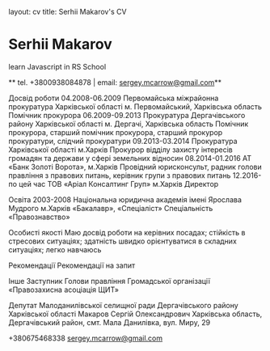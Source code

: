 layout: cv
title: Serhii Makarov's CV

# Serhii Makarov

learn Javascript in RS School

** tel. +3800938084878 | email: sergey.mcarrow@gmail.com**

Досвід роботи 04.2008-06.2009 Первомайська міжрайонна прокуратура Харківської області м. Первомайський, Харківська область
Помічник прокурора
06.2009-09.2013 Прокуратура Дергачівського району Харківської області м. Дергачі, Харківська область
Помічник прокурора, старший помічник прокурора, старший прокурор прокуратури, слідчий прокуратури
09.2013-03.2014 Прокуратура Харківської області м.Харків
Прокурор відділу захисту інтересів громадян та держави у сфері земельних відносин
08.2014-01.2016 АТ «Банк Золоті Ворота», м.Харків
Провідний юрисконсульт, радник голови правління з правових питань, керівник групи з правових питань
12.2016-по цей час ТОВ «Аріал Консалтинг Груп» м.Харків
Директор

Освіта 2003-2008 Національна юридична академія імені Ярослава Мудрого м.Харків
«Бакалавр», «Спеціаліст»
Спеціальність «Правознавство»

Особисті якості Маю досвід роботи на керівних посадах; стійкість в стресових ситуаціях; здатність швидко орієнтуватися в складних ситуаціях; легко навчаюсь

Рекомендації Рекомендації на запит

Інше Заступник Голови правління Громадської організації
«Правозахисна асоціація ЩИТ»

Депутат Малоданилівської селищної ради Дергачівського району Харківської області
Макаров Сергій Олександрович
Харківська область, Дергачівський район,
смт. Мала Данилівка, вул. Миру, 29

+380675468338 sergey.mcarrow@gmail.com
